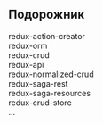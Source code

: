 ## Подорожник
redux-action-creator  
redux-orm   
redux-crud  
redux-api  
redux-normalized-crud  
redux-saga-rest  
redux-saga-resources  
redux-crud-store  
...
